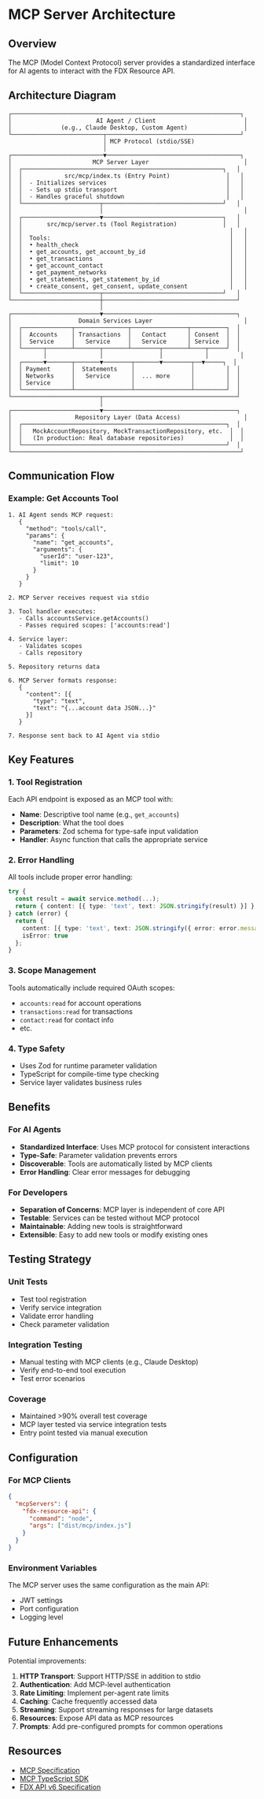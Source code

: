 # MCP Server Architecture

## Overview

The MCP (Model Context Protocol) server provides a standardized interface for AI agents to interact with the FDX Resource API.

## Architecture Diagram

```
┌─────────────────────────────────────────────────────────────────┐
│                        AI Agent / Client                         │
│              (e.g., Claude Desktop, Custom Agent)                │
└──────────────────────────┬──────────────────────────────────────┘
                           │ MCP Protocol (stdio/SSE)
                           │
┌──────────────────────────▼──────────────────────────────────────┐
│                       MCP Server Layer                           │
│  ┌─────────────────────────────────────────────────────────┐   │
│  │            src/mcp/index.ts (Entry Point)                │   │
│  │  - Initializes services                                  │   │
│  │  - Sets up stdio transport                               │   │
│  │  - Handles graceful shutdown                             │   │
│  └──────────────────────┬──────────────────────────────────┘   │
│                         │                                        │
│  ┌──────────────────────▼──────────────────────────────────┐   │
│  │       src/mcp/server.ts (Tool Registration)             │   │
│  │                                                           │   │
│  │  Tools:                                                   │   │
│  │  • health_check                                           │   │
│  │  • get_accounts, get_account_by_id                        │   │
│  │  • get_transactions                                       │   │
│  │  • get_account_contact                                    │   │
│  │  • get_payment_networks                                   │   │
│  │  • get_statements, get_statement_by_id                    │   │
│  │  • create_consent, get_consent, update_consent            │   │
│  └──────────────────────┬──────────────────────────────────┘   │
└─────────────────────────┼──────────────────────────────────────┘
                          │
┌─────────────────────────▼──────────────────────────────────────┐
│                   Domain Services Layer                          │
│  ┌──────────────┬───────────────┬────────────────┬──────────┐  │
│  │  Accounts    │ Transactions  │   Contact      │ Consent  │  │
│  │  Service     │   Service     │   Service      │ Service  │  │
│  └──────┬───────┴───────┬───────┴────────┬───────┴────┬─────┘  │
│         │               │                │            │         │
│  ┌──────▼───────┬───────▼────────┬───────▼────────┬──▼─────┐  │
│  │ Payment      │  Statements    │                │         │  │
│  │ Networks     │   Service      │  ... more      │         │  │
│  │ Service      │                │                │         │  │
│  └──────────────┴────────────────┴────────────────┴─────────┘  │
└─────────────────────────┬──────────────────────────────────────┘
                          │
┌─────────────────────────▼──────────────────────────────────────┐
│                  Repository Layer (Data Access)                  │
│  ┌──────────────────────────────────────────────────────────┐  │
│  │   MockAccountRepository, MockTransactionRepository, etc.  │  │
│  │   (In production: Real database repositories)             │  │
│  └──────────────────────────────────────────────────────────┘  │
└─────────────────────────────────────────────────────────────────┘
```

## Communication Flow

### Example: Get Accounts Tool

```
1. AI Agent sends MCP request:
   {
     "method": "tools/call",
     "params": {
       "name": "get_accounts",
       "arguments": {
         "userId": "user-123",
         "limit": 10
       }
     }
   }

2. MCP Server receives request via stdio

3. Tool handler executes:
   - Calls accountsService.getAccounts()
   - Passes required scopes: ['accounts:read']

4. Service layer:
   - Validates scopes
   - Calls repository

5. Repository returns data

6. MCP Server formats response:
   {
     "content": [{
       "type": "text",
       "text": "{...account data JSON...}"
     }]
   }

7. Response sent back to AI Agent via stdio
```

## Key Features

### 1. Tool Registration
Each API endpoint is exposed as an MCP tool with:
- **Name**: Descriptive tool name (e.g., `get_accounts`)
- **Description**: What the tool does
- **Parameters**: Zod schema for type-safe input validation
- **Handler**: Async function that calls the appropriate service

### 2. Error Handling
All tools include proper error handling:
```typescript
try {
  const result = await service.method(...);
  return { content: [{ type: 'text', text: JSON.stringify(result) }] };
} catch (error) {
  return {
    content: [{ type: 'text', text: JSON.stringify({ error: error.message }) }],
    isError: true
  };
}
```

### 3. Scope Management
Tools automatically include required OAuth scopes:
- `accounts:read` for account operations
- `transactions:read` for transactions
- `contact:read` for contact info
- etc.

### 4. Type Safety
- Uses Zod for runtime parameter validation
- TypeScript for compile-time type checking
- Service layer validates business rules

## Benefits

### For AI Agents
- **Standardized Interface**: Uses MCP protocol for consistent interactions
- **Type-Safe**: Parameter validation prevents errors
- **Discoverable**: Tools are automatically listed by MCP clients
- **Error Handling**: Clear error messages for debugging

### For Developers
- **Separation of Concerns**: MCP layer is independent of core API
- **Testable**: Services can be tested without MCP protocol
- **Maintainable**: Adding new tools is straightforward
- **Extensible**: Easy to add new tools or modify existing ones

## Testing Strategy

### Unit Tests
- Test tool registration
- Verify service integration
- Validate error handling
- Check parameter validation

### Integration Testing
- Manual testing with MCP clients (e.g., Claude Desktop)
- Verify end-to-end tool execution
- Test error scenarios

### Coverage
- Maintained >90% overall test coverage
- MCP layer tested via service integration tests
- Entry point tested via manual execution

## Configuration

### For MCP Clients

```json
{
  "mcpServers": {
    "fdx-resource-api": {
      "command": "node",
      "args": ["dist/mcp/index.js"]
    }
  }
}
```

### Environment Variables
The MCP server uses the same configuration as the main API:
- JWT settings
- Port configuration
- Logging level

## Future Enhancements

Potential improvements:
1. **HTTP Transport**: Support HTTP/SSE in addition to stdio
2. **Authentication**: Add MCP-level authentication
3. **Rate Limiting**: Implement per-agent rate limits
4. **Caching**: Cache frequently accessed data
5. **Streaming**: Support streaming responses for large datasets
6. **Resources**: Expose API data as MCP resources
7. **Prompts**: Add pre-configured prompts for common operations

## Resources

- [MCP Specification](https://modelcontextprotocol.io)
- [MCP TypeScript SDK](https://github.com/modelcontextprotocol/typescript-sdk)
- [FDX API v6 Specification](https://financialdataexchange.org/)
